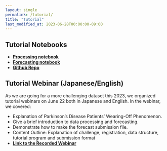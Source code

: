 ```yaml
---
layout: single
permalink: /tutorial/
title: "Tutorial"
last_modified_at: 2023-06-28T00:00:00-09:00
---
```


## Tutorial Notebooks
<ul>
<li><a href="https://github.com/sozo-lab/abc2023-wearingoffchallenge/blob/master/notebooks/1%20-%20Processing.ipynb"><b>Processing notebook</b></a></li>
<li><a href="https://github.com/sozo-lab/abc2023-wearingoffchallenge/blob/master/notebooks/2%20-%20Forecasting.ipynb"><b>Forecasting notebook</b></a></li>
<li><a href="https://github.com/sozo-lab/abc2023-wearingoffchallenge"><b>Github Repo</b></a></li>
</ul>

## Tutorial Webinar (Japanese/English)
As we are going for a more challenging dataset this 2023, we organized tutorial webinars on June 22 both in Japanese and English. 
In the webinar, we covered:
<ul> 
<li>Explanation of Parkinson’s Disease Patients’ Wearing-Off Phenomenon.</li>
<li>Give a brief introduction to data processing and forecasting.</li>
<li>Demonstrate how to make the forecast submission file.</li>
<li>Content Outline: Explanation of challenge, registration, data structure, tutorial program and submission format</li>
<li><a href="https://kyutech-ac-jp.zoom.us/rec/play/xAFq_gxe5QXCCOn_YS7MshLN-PPQ_5DTYaagui-du1Ijxq0C4Xu2jhyVEq-5MhF79jHq7wHBQhh6r7B5.B5Vh1a9EmPIrtQoh?canPlayFromShare=true&from=share_recording_detail&continueMode=true&componentName=rec-play&originRequestUrl=https%3A%2F%2Fkyutech-ac-jp.zoom.us%2Frec%2Fshare%2Fgvc5FYgeeI2TvgErb-7ydGN3gqBx_OyRdqh5PHE1czcxF0S1r7IRGYHE6oaalZq4.5CjenUO18_9Yy-HW"><b>Link to the Recorded Webinar</b></a></li>
</ul>



